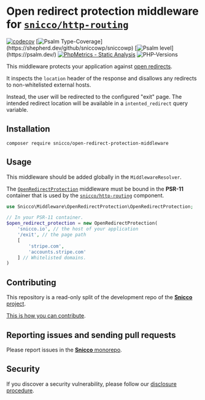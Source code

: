 # Open redirect protection middleware for [`snicco/http-routing`](https://github.com/sniccowp/http-routing)

[![codecov](https://img.shields.io/badge/Coverage-100%25-success
)](https://codecov.io/gh/sniccowp/sniccowp)
[![Psalm Type-Coverage](https://shepherd.dev/github/sniccowp/sniccowp/coverage.svg?)](https://shepherd.dev/github/sniccowp/sniccowp)
[![Psalm level](https://shepherd.dev/github/sniccowp/sniccowp/level.svg?)](https://psalm.dev/)
[![PhpMetrics - Static Analysis](https://img.shields.io/badge/PhpMetrics-Static_Analysis-2ea44f)](https://sniccowp.github.io/sniccowp/phpmetrics/OpenRedirectProtection/index.html)
![PHP-Versions](https://img.shields.io/badge/PHP-%5E7.4%7C%5E8.0%7C%5E8.1-blue)

This middleware protects your application against [open redirects](https://cheatsheetseries.owasp.org/cheatsheets/Unvalidated_Redirects_and_Forwards_Cheat_Sheet.html).

It inspects the `location` header of the response and disallows any redirects to non-whitelisted
external hosts.

Instead, the user will be redirected to the configured "exit" page.
The intended redirect location will be available in a `intented_redirect` query variable.

## Installation

```shell
composer require snicco/open-redirect-protection-middleware
```

## Usage

This middleware should be added globally in the `MiddlewareResolver`.

The [`OpenRedirectProtection`](src/OpenRedirectProtection.php) middleware must be bound in the **PSR-11** container
that is used by the [`snicco/http-routing`](https://github.com/sniccowp/http-routing) component.

````php
use Snicco\Middleware\OpenRedirectProtection\OpenRedirectProtection;

// In your PSR-11 container.
$open_redirect_protection = new OpenRedirectProtection(
    'snicco.io', // the host of your application
    '/exit', // the page path
    [
        'stripe.com',
        'accounts.stripe.com'    
    ] // Whitelisted domains.
)

````

## Contributing

This repository is a read-only split of the development repo of the [**Snicco** project](https://github.com/sniccowp/sniccowp).

[This is how you can contribute](https://github.com/sniccowp/sniccowp/blob/master/CONTRIBUTING.md).

## Reporting issues and sending pull requests

Please report issues in the
[**Snicco** monorepo](https://github.com/sniccowp/sniccowp/blob/master/CONTRIBUTING.md##using-the-issue-tracker).

## Security

If you discover a security vulnerability, please follow
our [disclosure procedure](https://github.com/sniccowp/sniccowp/blob/master/SECURITY.md).
